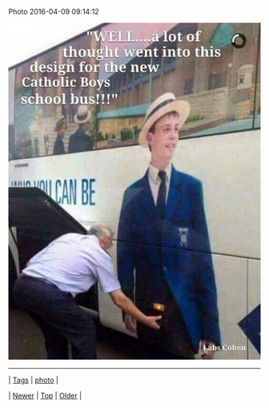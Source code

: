 <!--
title: Photo 2016-04-09 09
date: 2020-06-28T15:27:00.113Z
tags: photo
-->


Photo 2016-04-09 09:14:12

![](142505452019-0.jpg)

<!--BOTTOM-POST-NAVIGATION-->
---

| [Tags](tags.md) | [photo](tag-photo.md) |

| [Newer](142469868639.md) | [Top](index.md) | [Older](142690360059.md) |